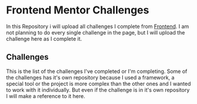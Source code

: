 # Frontend Mentor Challenges

In this Repository i will upload all challenges I complete from [Frontend](https://www.frontendmentor.io). I am not planning to do every single challenge in the page, but I will upload the challenge here as I complete it.

## Challenges

This is the list of the challenges I've completed or I'm completing. Some of the challenges has it's own repository because I used a framework, a special tool or the project is more complex than the other ones and I wanted to work with it individually. But even if the challenge is in it's own repository I will make a reference to it here.
